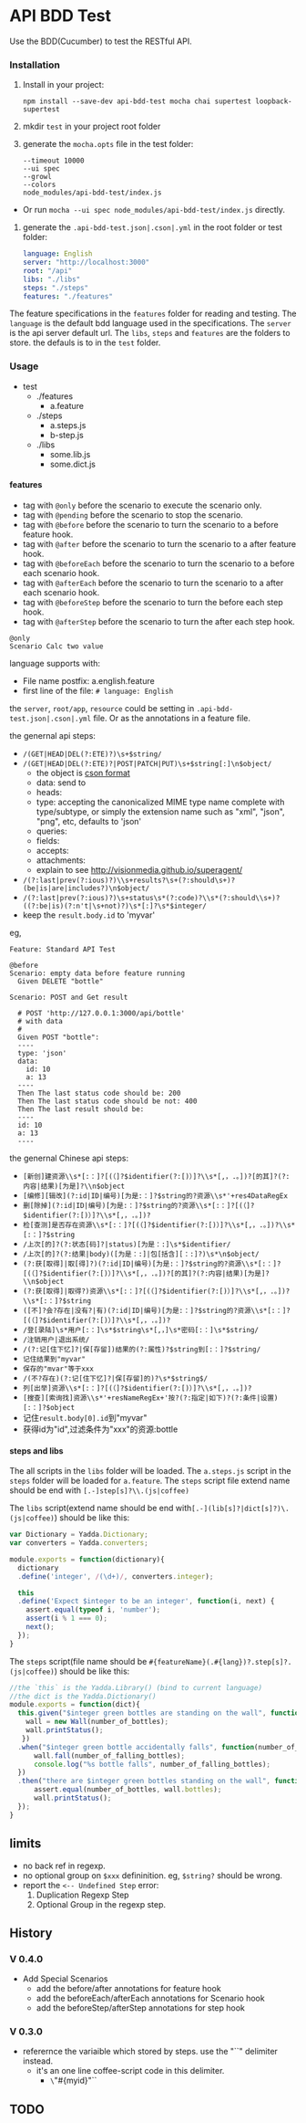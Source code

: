 # API BDD Test

Use the BDD(Cucumber) to test the RESTful API.


### Installation

1. Install in your project:

    `npm install --save-dev api-bdd-test mocha chai supertest loopback-supertest`

1. mkdir `test` in your project root folder
1. generate the `mocha.opts` file in the test folder:

    ```
    --timeout 10000
    --ui spec
    --growl
    --colors
    node_modules/api-bdd-test/index.js
    ```

  * Or run `mocha --ui spec node_modules/api-bdd-test/index.js` directly.
1. generate the `.api-bdd-test.json|.cson|.yml` in the root folder or test folder:

    ```yaml
    language: English
    server: "http://localhost:3000"
    root: "/api"
    libs: "./libs"
    steps: "./steps"
    features: "./features"
    ```

The feature specifications in the `features` folder for reading and testing.
The `language` is the default bdd language used in the specifications.
The `server` is the api server default url.
The `libs`, `steps` and `features` are the folders to store. the defauls is to
in the `test` folder.

### Usage

* test
   * ./features
     * a.feature
   * ./steps
     * a.steps.js
     * b-step.js
   * ./libs
     * some.lib.js
     * some.dict.js


#### features

* tag with `@only` before the scenario to execute the scenario only.
* tag with `@pending` before the scenario to stop the scenario.
* tag with `@before` before the scenario to turn the scenario to a before feature hook.
* tag with `@after` before the scenario to turn the scenario to a after feature hook.
* tag with `@beforeEach` before the scenario to turn the scenario to a before each scenario hook.
* tag with `@afterEach` before the scenario to turn the scenario to a after each scenario hook.
* tag with `@beforeStep` before the scenario to turn the before each step hook.
* tag with `@afterStep` before the scenario to turn the after each step hook.

```cucumber
@only
Scenario Calc two value
```

language supports with:

* File name postfix: a.english.feature
* first line of the file: `# language: English`

the `server`, `root/app`, `resource` could be setting in `.api-bdd-test.json|.cson|.yml` file.
Or as the annotations in a feature file.

the genernal api steps:

* `/(GET|HEAD|DEL(?:ETE)?)\s+$string/`
* `/(GET|HEAD|DEL(?:ETE)?|POST|PATCH|PUT)\s+$string[:]\n$object/`
  * the object is [cson format](https://github.com/bevry/cson)
  * data: send to
  * heads:
  * type: accepting the canonicalized MIME type name complete with type/subtype, or simply the extension name such as "xml", "json", "png", etc, defaults to 'json'
  * queries:
  * fields:
  * accepts:
  * attachments:
  * explain to see http://visionmedia.github.io/superagent/
* `/(?:last|prev(?:ious)?)\\s+results?\s+(?:should\s+)?(be|is|are|includes?)\n$object/`
* `/(?:last|prev(?:ious)?)\s+status\s*(?:code)?\\s*(?:should\\s+)?((?:be|is)(?:n't|\s+not)?)\s*[:]?\s*$integer/`
* keep the `result.body.id` to 'myvar'

eg,

```cucumber
Feature: Standard API Test

@before
Scenario: empty data before feature running
  Given DELETE "bottle"

Scenario: POST and Get result

  # POST 'http://127.0.0.1:3000/api/bottle'
  # with data
  #
  Given POST "bottle":
  ----
  type: 'json'
  data:
    id: 10
    a: 13
  ----
  Then The last status code should be: 200
  Then The last status code should be not: 400
  Then The last result should be:
  ----
  id: 10
  a: 13
  ----
```


the genernal Chinese api steps:

* `[新创]建资源\\s*[:：]?[(（]?$identifier(?:[)）]?\\s*[,，.。])?[的其]?(?:内容|结果)[为是]?\\n$object`
* `[编修][辑改](?:id|ID|编号)[为是:：]?$string的?资源\\s*'+res4DataRegEx`
* `删[除掉](?:id|ID|编号)[为是:：]?$string的?资源\\s*[:：]?[(（]?$identifier(?:[)）]?\\s*[,，.。])?`
* `检[查测]是否存在资源\\s*[:：]?[(（]?$identifier(?:[)）]?\\s*[,，.。])?\\s*[:：]?$string`
* `/上次[的]?(?:状态[码]?|status)[为是：:]\s*$identifier/`
* `/上次[的]?(?:结果|body)([为是：:]|包[括含][：:]?)\s*\n$object/`
* `(?:获[取得]|取[得]?)(?:id|ID|编号)[为是:：]?$string的?资源\\s*[:：]?[(（]?$identifier(?:[)）]?\\s*[,，.。])?[的其]?(?:内容|结果)[为是]?\\n$object`
* `(?:获[取得]|取得?)资源\\s*[:：]?[(（]?$identifier(?:[)）]?\\s*[,，.。])?\\s*[:：]?$string`
* `([不]?会?存在|没有?|有)(?:id|ID|编号)[为是:：]?$string的?资源\\s*[:：]?[(（]?$identifier(?:[)）]?\\s*[,，.。])?`
* `/登[录陆]\s*用户[:：]\s*$string\s*[,，]\s*密码[:：]\s*$string/`
* `/注销用户|退出系统/`
* `/(?:记[住下忆]?|保[存留])结果的(?:属性)?$string到[:：]?$string/`
* `记住结果到"myvar"`
* `保存的"mvar"等于xxx`
* `/(不?存在)(?:记[住下忆]?|保[存留]的)?\s*$string$/`
* `列[出举]资源\\s*[:：]?[(（]?$identifier(?:[)）]?\\s*[,，.。])?`
* `[搜查][索询找]资源\\s*'+resNameRegEx+'按?(?:指定|如下)?(?:条件|设置)[:：]?$object`
* 记住`result.body[0].id`到"myvar"
* 获得id为"id",过滤条件为"xxx"的资源:bottle

#### steps and libs


The all scripts in the `libs` folder will be loaded.
The `a.steps.js` script in the `steps` folder will be loaded for `a.feature`.
The `steps` script file extend name should be end with `[.-]step[s]?\\.(js|coffee)`

The `libs` script(extend name should be end with`[.-](lib[s]?|dict[s]?)\.(js|coffee)`) should be like this:

```js
var Dictionary = Yadda.Dictionary;
var converters = Yadda.converters;

module.exports = function(dictionary){
  dictionary
  .define('integer', /(\d+)/, converters.integer);

  this
  .define('Expect $integer to be an integer', function(i, next) {
    assert.equal(typeof i, 'number');
    assert(i % 1 === 0);
    next();
  });
}
```

The `steps` script(file name should be `#{featureName}(.#{lang})?.step[s]?.(js|coffee)`) should be like this:

```js
//the `this` is the Yadda.Library() (bind to current language)
//the dict is the Yadda.Dictionary()
module.exports = function(dict){
  this.given("$integer green bottles are standing on the wall", function(number_of_bottles) {
    wall = new Wall(number_of_bottles);
    wall.printStatus();
   })
  .when("$integer green bottle accidentally falls", function(number_of_falling_bottles) {
      wall.fall(number_of_falling_bottles);
      console.log("%s bottle falls", number_of_falling_bottles);
  })
  .then("there are $integer green bottles standing on the wall", function(number_of_bottles) {
      assert.equal(number_of_bottles, wall.bottles);
      wall.printStatus();
  });
}
```

## limits

* no back ref in regexp.
* no optional group on `$xxx` defininition. eg, `$string?` should be wrong.
* report the `<-- Undefined Step` error:
  1. Duplication Regexp Step
  2. Optional Group in the regexp step.


## History

### V 0.4.0

+ Add Special Scenarios
  * add the before/after annotations for feature hook
  * add the beforeEach/afterEach annotations for Scenario hook
  + add the beforeStep/afterStep annotations for step hook

### V 0.3.0

+ referernce the variaible which stored by steps. use the "``" delimiter instead.
  * it's an one line coffee-script code in this delimiter.
    * `\`"#{myid}"\``

## TODO

